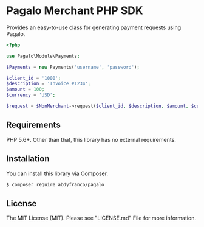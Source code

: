 # Pagalo Merchant PHP SDK
Provides an easy-to-use class for generating payment requests using Pagalo.

```php
<?php

use Pagalo\Module\Payments;

$Payments = new Payments('username', 'password');

$client_id = '1000';
$description = 'Invoice #1234';
$amount = 100;
$currency = 'USD';

$request = $NonMerchant->request($client_id, $description, $amount, $currency);
```

## Requirements
PHP 5.6+. Other than that, this library has no external requirements.

## Installation
You can install this library via Composer.
```bash
$ composer require abdyfranco/pagalo
```

## License
The MIT License (MIT). Please see "LICENSE.md" File for more information.